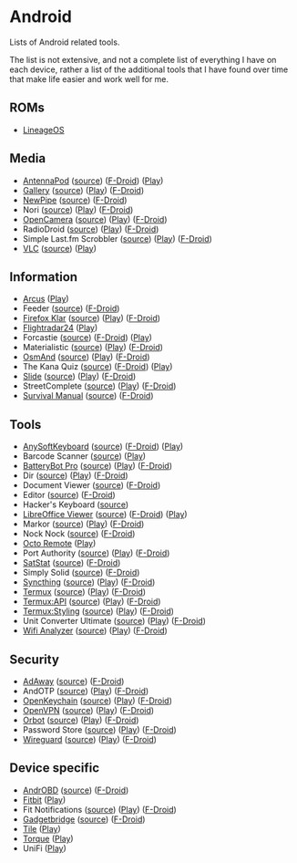 # Android

Lists of Android related tools.

The list is not extensive, and not a complete list of everything I have on each
device, rather a list of the additional tools that I have found over time that
make life easier and work well for me.

## ROMs

- [LineageOS](https://lineageos.org/)

## Media

- [AntennaPod](https://antennapod.org/)
  ([source](https://github.com/antennapod/AntennaPod))
  ([F-Droid](https://f-droid.org/packages/de.danoeh.antennapod/))
  ([Play](https://play.google.com/store/apps/details?id=de.danoeh.antennapod))
- [Gallery](https://simplemobiletools.github.io/)
  ([source](https://github.com/SimpleMobileTools/Simple-Gallery<Paste>))
  ([Play](https://play.google.com/store/apps/details?id=com.simplemobiletools.gallery.pro))
  ([F-Droid](https://f-droid.org/packages/com.simplemobiletools.gallery/))
- [NewPipe](https://newpipe.schabi.org/)
  ([source](https://github.com/TeamNewPipe/NewPipe))
  ([F-Droid](https://f-droid.org/packages/org.schabi.newpipe/))
- Nori
  ([source](https://github.com/tjg1/nori))
  ([Play](https://play.google.com/store/apps/details?id=io.github.tjg1.nori))
  ([F-Droid](https://f-droid.org/packages/io.github.tjg1.nori/))
- [OpenCamera](https://opencamera.sourceforge.io/)
  ([source](https://sourceforge.net/p/opencamera/code/ci/master/tree/))
  ([Play](https://play.google.com/store/apps/details?id=net.sourceforge.opencamera))
  ([F-Droid](https://f-droid.org/en/packages/net.sourceforge.opencamera/))
- RadioDroid
  ([source](https://github.com/segler-alex/RadioDroid))
  ([Play](https://play.google.com/store/apps/details?id=net.programmierecke.radiodroid2))
  ([F-Droid](https://f-droid.org/en/packages/net.programmierecke.radiodroid2/))
- Simple Last.fm Scrobbler
  ([source](https://github.com/tgwizard/sls))
  ([Play](https://play.google.com/store/apps/details?id=com.adam.aslfms))
  ([F-Droid](https://f-droid.org/packages/com.adam.aslfms/))
- [VLC](https://www.videolan.org/)
  ([source](https://code.videolan.org/videolan/vlc-android))
  ([Play](https://play.google.com/store/apps/details?id=org.videolan.vlc))

## Information

- [Arcus](http://arcusweather.com/)
  ([Play](https://play.google.com/store/apps/details?id=com.arcusweather.darksky))
- Feeder
  ([source](https://gitlab.com/spacecowboy/Feeder))
  ([F-Droid](https://f-droid.org/packages/com.nononsenseapps.feeder/))
- [Firefox Klar](https://www.mozilla.org/en-GB/firefox/mobile/)
  ([source](https://github.com/mozilla-mobile/focus-android))
  ([Play](https://play.google.com/store/apps/details?id=org.mozilla.focus))
  ([F-Droid](https://f-droid.org/en/packages/org.mozilla.klar/))
- [Flightradar24](https://www.flightradar24.com)
  ([Play](https://play.google.com/store/apps/details?id=com.flightradar24free))
- Forcastie
  ([source](https://github.com/martykan/forecastie))
  ([F-Droid](https://f-droid.org/packages/cz.martykan.forecastie/))
  ([Play](https://play.google.com/store/apps/details?id=com.casticalabs.forecastie))
- Materialistic
  ([source](https://github.com/hidroh/materialistic))
  ([Play](https://play.google.com/store/apps/details?id=io.github.hidroh.materialistic))
  ([F-Droid](https://f-droid.org/en/packages/io.github.hidroh.materialistic/))
- [OsmAnd](https://osmand.net/)
  ([source](https://github.com/osmandapp/Osmand))
  ([Play](https://play.google.com/store/apps/details?id=net.osmand))
  ([F-Droid](https://f-droid.org/en/packages/net.osmand.plus/))
- The Kana Quiz
  ([source](https://github.com/theblackwidower/KanaQuiz))
  ([F-Droid](https://f-droid.org/packages/com.noprestige.kanaquiz/))
  ([Play](https://play.google.com/store/apps/details?id=com.noprestige.kanaquiz))
- [Slide](https://www.reddit.com/r/slideforreddit)
  ([source](https://github.com/ccrama/Slide))
  ([Play](https://play.google.com/store/apps/details?id=me.ccrama.redditslide))
  ([F-Droid](https://f-droid.org/packages/me.ccrama.redditslide/))
- StreetComplete
  ([source](https://github.com/westnordost/StreetComplete))
  ([Play](https://play.google.com/store/apps/details?id=de.westnordost.streetcomplete))
  ([F-Droid](https://f-droid.org/packages/de.westnordost.streetcomplete/))
- [Survival Manual](https://survivalmanual.github.io/)
  ([source](https://github.com/ligi/SurvivalManual))
  ([F-Droid](https://f-droid.org/packages/org.ligi.survivalmanual/))

## Tools

- [AnySoftKeyboard](http://anysoftkeyboard.github.io/)
  ([source](https://github.com/AnySoftKeyboard/AnySoftKeyboard))
  ([F-Droid](https://f-droid.org/packages/com.menny.android.anysoftkeyboard/<Paste>))
  ([Play](https://play.google.com/store/apps/details?id=com.menny.android.anysoftkeyboard))
- Barcode Scanner
  ([source](https://github.com/zxing/zxing))
  ([Play](https://play.google.com/store/apps/details?id=com.google.zxing.client.android))
- [BatteryBot Pro](https://www.batterybot.info/)
  ([source](https://github.com/darshan-/Battery-Indicator-Pro))
  ([Play](https://play.google.com/store/apps/details?id=com.darshancomputing.BatteryIndicatorPro))
  ([F-Droid](https://f-droid.org/en/packages/com.darshancomputing.BatteryIndicatorPro/))
- Dir
  ([source](https://github.com/veniosg/Dir))
  ([Play](https://play.google.com/store/apps/details?id=com.veniosg.dir))
  ([F-Droid](https://f-droid.org/packages/com.veniosg.dir/))
- Document Viewer
  ([source](https://github.com/PrivacyApps/document-viewer))
  ([F-Droid](https://f-droid.org/packages/org.sufficientlysecure.viewer/))
- Editor
  ([source](https://github.com/billthefarmer/editor))
  ([F-Droid](https://f-droid.org/packages/org.billthefarmer.editor/))
- Hacker's Keyboard
  ([source](https://github.com/klausw/hackerskeyboard))
- [LibreOffice Viewer](https://www.libreoffice.org/download/android-viewer/)
  ([source](https://cgit.freedesktop.org/libreoffice/core/tree))
  ([F-Droid](https://f-droid.org/en/packages/org.documentfoundation.libreoffice/))
  ([Play](https://play.google.com/store/apps/details?id=org.documentfoundation.libreoffice))
- Markor
  ([source](https://github.com/gsantner/markor))
  ([Play](https://play.google.com/store/apps/details?id=net.gsantner.markor))
  ([F-Droid](https://f-droid.org/packages/net.gsantner.markor/))
- Nock Nock
  ([source](https://github.com/afollestad/nock-nock))
  ([F-Droid](https://f-droid.org/packages/com.afollestad.nocknock/))
- [Octo Remote](https://sites.google.com/view/octoremote/home)
  ([Play](https://play.google.com/store/apps/details?id=com.kabacon.octoremote))
- Port Authority
  ([source](https://github.com/aaronjwood/PortAuthority))
  ([Play](https://play.google.com/store/apps/details?id=com.aaronjwood.portauthority.free))
  ([F-Droid](https://f-droid.org/packages/com.aaronjwood.portauthority/))
- [SatStat](http://mvglasow.github.io/satstat/index.html)
  ([source](https://github.com/mvglasow/satstat))
  ([F-Droid](https://f-droid.org/packages/com.vonglasow.michael.satstat/))
- Simply Solid
  ([source](https://github.com/enricocid/Simply-Solid))
  ([F-Droid](https://f-droid.org/packages/com.enrico.earthquake/))
- [Syncthing](https://syncthing.net)
  ([source](https://github.com/syncthing/syncthing-android))
  ([Play](https://play.google.com/store/apps/details?id=com.nutomic.syncthingandroid))
  ([F-Droid](https://f-droid.org/en/packages/com.nutomic.syncthingandroid/))
- [Termux](https://termux.com/)
  ([source](https://github.com/termux/termux-app))
  ([Play](https://play.google.com/store/apps/details?id=com.termux))
  ([F-Droid](https://f-droid.org/packages/com.termux/))
- [Termux:API](https://termux.com/)
  ([source](https://github.com/termux/termux-api))
  ([Play](https://play.google.com/store/apps/details?id=com.termux.api))
  ([F-Droid](https://f-droid.org/en/packages/com.termux.api/))
- [Termux:Styling](https://termux.com/)
  ([source](https://github.com/termux/termux-styling))
  ([Play](https://play.google.com/store/apps/details?id=com.termux.styling))
  ([F-Droid](https://f-droid.org/en/packages/com.termux.styling/))
- Unit Converter Ultimate
  ([source](https://github.com/physphil/UnitConverterUltimate))
  ([Play](https://play.google.com/store/apps/details?id=com.physphil.android.unitconverterultimate))
  ([F-Droid](https://f-droid.org/packages/com.physphil.android.unitconverterultimate/))
- [Wifi Analyzer](https://vremsoftwaredevelopment.github.io/WiFiAnalyzer/)
  ([source](https://github.com/VREMSoftwareDevelopment/WifiAnalyzer))
  ([Play](https://play.google.com/store/apps/details?id=com.vrem.wifianalyzer))
  ([F-Droid](https://f-droid.org/packages/com.vrem.wifianalyzer/))

## Security

- [AdAway](https://adaway.org/)
  ([source](https://github.com/AdAway/AdAway))
  ([F-Droid](https://f-droid.org/packages/org.adaway/))
- AndOTP
  ([source](https://github.com/andOTP/andOTP))
  ([Play](https://play.google.com/store/apps/details?id=org.shadowice.flocke.andotp))
  ([F-Droid](https://f-droid.org/packages/org.shadowice.flocke.andotp/))
- [OpenKeychain](https://www.openkeychain.org/)
  ([source](https://github.com/open-keychain/open-keychain))
  ([Play](https://play.google.com/store/apps/details?id=org.sufficientlysecure.keychain))
  ([F-Droid](https://f-droid.org/packages/org.sufficientlysecure.keychain/))
- [OpenVPN](http://ics-openvpn.blinkt.de/)
  ([source](https://github.com/schwabe/ics-openvpn))
  ([Play](https://play.google.com/store/apps/details?id=de.blinkt.openvpn))
  ([F-Droid](https://f-droid.org/packages/de.blinkt.openvpn/))
- [Orbot](https://guardianproject.info/apps/orbot/)
  ([source](https://gitweb.torproject.org/orbot.git))
  ([Play](https://play.google.com/store/apps/details?id=org.torproject.android))
  ([F-Droid](https://guardianproject.info/fdroid/))
- Password Store
  ([source](https://github.com/zeapo/Android-Password-Store))
  ([Play](https://play.google.com/store/apps/details?id=com.zeapo.pwdstore))
  ([F-Droid](https://f-droid.org/packages/com.zeapo.pwdstore/))
- [Wireguard](https://www.wireguard.com/)
  ([source](https://git.zx2c4.com/wireguard-android))
  ([Play](https://play.google.com/store/apps/details?id=com.wireguard.android))
  ([F-Droid](https://f-droid.org/en/packages/com.wireguard.android/))

## Device specific

- [AndrOBD](https://github.com/fr3ts0n/AndrOBD/wiki)
  ([source](https://github.com/fr3ts0n/AndrOBD))
  ([F-Droid](https://f-droid.org/packages/com.fr3ts0n.ecu.gui.androbd/))
- [Fitbit](https://fitbit.com)
  ([Play](https://play.google.com/store/apps/details?id=com.fitbit.FitbitMobile))
- Fit Notifications
  ([source](https://github.com/abhijitvalluri/fitnotifications))
  ([Play](https://play.google.com/store/apps/details?id=com.abhijitvalluri.android.fitnotifications))
  ([F-Droid](https://f-droid.org/packages/com.abhijitvalluri.android.fitnotifications/))
- [Gadgetbridge](https://gadgetbridge.org/)
  ([source](https://github.com/Freeyourgadget/Gadgetbridge))
  ([F-Droid](https://f-droid.org/en/packages/nodomain.freeyourgadget.gadgetbridge/))
- [Tile](https://www.thetileapp.com)
  ([Play](https://play.google.com/store/apps/details?id=com.thetileapp.tile))
- [Torque](https://torque-bhp.com/)
  ([Play](https://play.google.com/store/apps/details?id=org.prowl.torque))
- UniFi
  ([Play](https://play.google.com/store/apps/details?id=com.ubnt.easyunifi))
